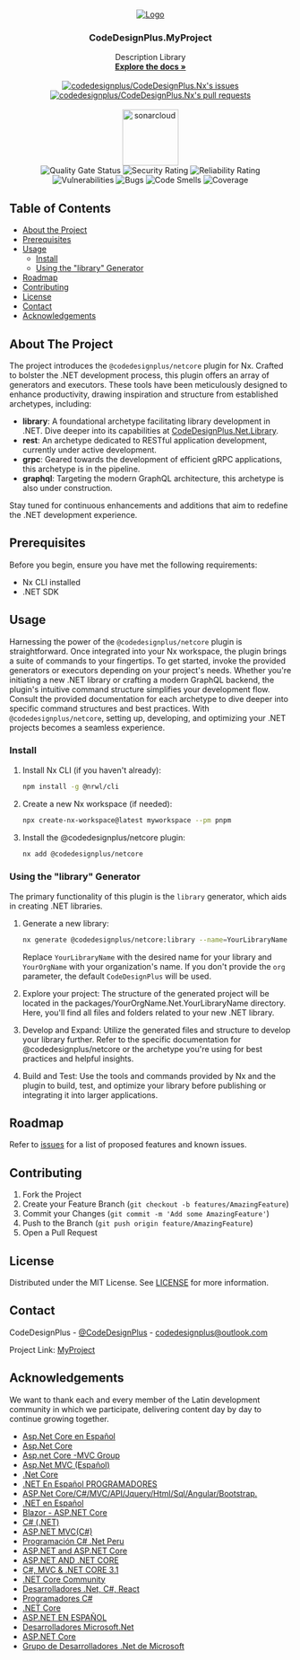 <!-- PROJECT LOGO -->

<br />
<p align="center">
  <a href="https://github.com/codedesignplus/CodeDesignPlus.Nx/README">
    <img src="https://i.imgur.com/PwbGy0o.png" alt="Logo">
  </a>

  <h3 align="center">CodeDesignPlus.MyProject</h3>

  <p align="center">
    Description Library
    <br />  
    <a href="https://codedesignplus.com">
      <strong>Explore the docs »</strong>
    </a>
    <br />
    <br />
    <a href="https://github.com/codedesignplus/CodeDesignPlus.Nx/issues">
      <img src="https://img.shields.io/github/issues/codedesignplus/CodeDesignPlus.Nx?color=0088ff&style=for-the-badge&logo=github" alt="codedesignplus/CodeDesignPlus.Nx's issues"/>
    </a>
    <a href="https://github.com/codedesignplus/CodeDesignPlus.Nx/pulls">
      <img src="https://img.shields.io/github/issues-pr/codedesignplus/CodeDesignPlus.Nx?color=0088ff&style=for-the-badge&logo=github"  alt="codedesignplus/CodeDesignPlus.Nx's pull requests"/>
    </a>
    <br />    
    <br />
    <img alt="sonarcloud" src="https://sonarcloud.io/images/project_badges/sonarcloud-white.svg" width="100">
    <br />
    <img alt="Quality Gate Status" src="https://sonarcloud.io/api/project_badges/measure?project=CodeDesignPlus.Nx.Key&metric=alert_status" />    
    <img alt="Security Rating" src="https://sonarcloud.io/api/project_badges/measure?project=CodeDesignPlus.Nx.Key&metric=security_rating"/>
    <img alt="Reliability Rating" src="https://sonarcloud.io/api/project_badges/measure?project=CodeDesignPlus.Nx.Key&metric=reliability_rating" />
    <img alt="Vulnerabilities" src="https://sonarcloud.io/api/project_badges/measure?project=CodeDesignPlus.Nx.Key&metric=vulnerabilities" />
    <img alt="Bugs" src="https://sonarcloud.io/api/project_badges/measure?project=CodeDesignPlus.Nx.Key&metric=bugs" />
    <img alt="Code Smells" src="https://sonarcloud.io/api/project_badges/measure?project=CodeDesignPlus.Nx.Key&metric=code_smells" />
    <img alt="Coverage" src="https://sonarcloud.io/api/project_badges/measure?project=CodeDesignPlus.Nx.Key&metric=coverage" />
  </p>
</p>

<!-- TABLE OF CONTENTS -->

## Table of Contents

- [About the Project](#about-the-project)
- [Prerequisites](#prerequisites)
- [Usage](#usage)
  - [Install](#install)
  - [Using the "library" Generator](#using-the-library-generator)
- [Roadmap](#roadmap)
- [Contributing](#contributing)
- [License](#license)
- [Contact](#contact)
- [Acknowledgements](#acknowledgements)

<!-- About The Project -->

## About The Project

The project introduces the `@codedesignplus/netcore` plugin for Nx. Crafted to bolster the .NET development process, this plugin offers an array of generators and executors. These tools have been meticulously designed to enhance productivity, drawing inspiration and structure from established archetypes, including:

- **library**: A foundational archetype facilitating library development in .NET. Dive deeper into its capabilities at [CodeDesignPlus.Net.Library](https://github.com/codedesignplus/CodeDesignPlus.Net.Library).
- **rest**: An archetype dedicated to RESTful application development, currently under active development.
- **grpc**: Geared towards the development of efficient gRPC applications, this archetype is in the pipeline.
- **graphql**: Targeting the modern GraphQL architecture, this archetype is also under construction.

Stay tuned for continuous enhancements and additions that aim to redefine the .NET development experience.


<!-- Prerequisites -->

## Prerequisites

Before you begin, ensure you have met the following requirements:

- Nx CLI installed
- .NET SDK

<!-- Usage -->

## Usage


Harnessing the power of the `@codedesignplus/netcore` plugin is straightforward. Once integrated into your Nx workspace, the plugin brings a suite of commands to your fingertips. To get started, invoke the provided generators or executors depending on your project's needs. Whether you're initiating a new .NET library or crafting a modern GraphQL backend, the plugin's intuitive command structure simplifies your development flow. Consult the provided documentation for each archetype to dive deeper into specific command structures and best practices. With `@codedesignplus/netcore`, setting up, developing, and optimizing your .NET projects becomes a seamless experience.

### Install

1. Install Nx CLI (if you haven't already):
   ```bash
   npm install -g @nrwl/cli
   ```
2. Create a new Nx workspace (if needed):
   ```bash
   npx create-nx-workspace@latest myworkspace --pm pnpm
   ```
3. Install the @codedesignplus/netcore plugin:
   ```bash
   nx add @codedesignplus/netcore
   ```

### Using the "library" Generator

The primary functionality of this plugin is the `library` generator, which aids in creating .NET libraries.

1. Generate a new library:
    ```bash
    nx generate @codedesignplus/netcore:library --name=YourLibraryName --org=YourOrgName
    ```
    Replace `YourLibraryName` with the desired name for your library and `YourOrgName` with your organization's name. If you don't provide the `org` parameter, the default `CodeDesignPlus` will be used.

2. Explore your project:
The structure of the generated project will be located in the packages/YourOrgName.Net.YourLibraryName directory. Here, you'll find all files and folders related to your new .NET library.

3. Develop and Expand:
Utilize the generated files and structure to develop your library further. Refer to the specific documentation for @codedesignplus/netcore or the archetype you're using for best practices and helpful insights.

4. Build and Test:
Use the tools and commands provided by Nx and the plugin to build, test, and optimize your library before publishing or integrating it into larger applications.

<!-- ROADMAP -->

## Roadmap

Refer to [issues](https://github.com/codedesignplus/CodeDesignPlus.Nx/issues) for a list of proposed features and known issues.

<!-- CONTRIBUTING -->

## Contributing

1. Fork the Project
2. Create your Feature Branch (`git checkout -b features/AmazingFeature`)
3. Commit your Changes (`git commit -m 'Add some AmazingFeature'`)
4. Push to the Branch (`git push origin feature/AmazingFeature`)
5. Open a Pull Request

<!-- LICENSE -->

## License

Distributed under the MIT License. See [LICENSE](LICENSE.md) for more information.

<!-- CONTACT -->

## Contact

CodeDesignPlus - [@CodeDesignPlus](https://www.facebook.com/Codedesignplus-115087913695067) - codedesignplus@outlook.com

Project Link: [MyProject](https://github.com/codedesignplus/)

<!-- ACKNOWLEDGEMENTS -->

## Acknowledgements

We want to thank each and every member of the Latin development community in which we participate, delivering content day by day to continue growing together.

- [Asp.Net Core en Español](https://www.facebook.com/groups/291405831518163/?multi_permalinks=670205453638197)
- [Asp.Net Core](https://www.facebook.com/groups/aspcore/?multi_permalinks=3454898711268798)
- [Asp.net Core -MVC Group](https://www.facebook.com/groups/2400659736836389/?ref=group_browse)
- [Asp.Net MVC (Español)](https://www.facebook.com/groups/180056992071066/?ref=group_browse)
- [.Net Core](https://www.facebook.com/groups/1547819181920312/?ref=group_browse)
- [.NET En Español PROGRAMADORES](https://www.facebook.com/groups/1537580353178689/?ref=group_browse)
- [ASP.Net Core/C#/MVC/API/Jquery/Html/Sql/Angular/Bootstrap.](https://www.facebook.com/groups/302195073639460/?ref=group_browse)
- [.NET en Español](https://www.facebook.com/groups/1191799410855661/?ref=group_browse)
- [Blazor - ASP.NET Core](https://www.facebook.com/groups/324620021830833/?ref=group_browse)
- [C# (.NET)](https://www.facebook.com/groups/354915134536797/?ref=group_browse)
- [ASP.NET MVC(C#)](https://www.facebook.com/groups/663936840427220/?ref=group_browse)
- [Programación C# .Net Peru](https://www.facebook.com/groups/559287427442678/?ref=group_browse)
- [ASP.NET and ASP.NET Core](https://www.facebook.com/groups/160807057346964/?ref=group_browse)
- [ASP.NET AND .NET CORE](https://www.facebook.com/groups/147648562098634/?ref=group_browse)
- [C#, MVC & .NET CORE 3.1](https://www.facebook.com/groups/332314354403273/?ref=group_browse)
- [.NET Core Community](https://www.facebook.com/groups/2128178990740761/?ref=group_browse)
- [Desarrolladores .Net, C#, React](https://www.facebook.com/groups/2907866402565621/?ref=group_browse)
- [Programadores C#](https://www.facebook.com/groups/304179163001281/?ref=group_browse)
- [.NET Core](https://www.facebook.com/groups/136495930173074/?ref=group_browse)
- [ASP.NET EN ESPAÑOL](https://www.facebook.com/groups/507683892666901/?ref=group_browse)
- [Desarrolladores Microsoft.Net](https://www.facebook.com/groups/169250349939705/?ref=group_browse)
- [ASP.NET Core](https://www.facebook.com/groups/141597583026616/?ref=group_browse)
- [Grupo de Desarrolladores .Net de Microsoft](https://www.facebook.com/groups/15270556519/?ref=group_browse)
